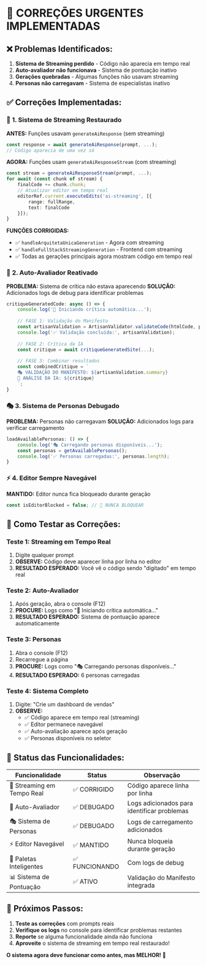 # 🚨 CORREÇÕES URGENTES IMPLEMENTADAS

## ❌ **Problemas Identificados:**
1. **Sistema de Streaming perdido** - Código não aparecia em tempo real
2. **Auto-avaliador não funcionava** - Sistema de pontuação inativo
3. **Gerações quebradas** - Algumas funções não usavam streaming
4. **Personas não carregavam** - Sistema de especialistas inativo

## ✅ **Correções Implementadas:**

### 🚀 **1. Sistema de Streaming Restaurado**
**ANTES:** Funções usavam `generateAiResponse` (sem streaming)
```typescript
const response = await generateAiResponse(prompt, ...);
// Código aparecia de uma vez só
```

**AGORA:** Funções usam `generateAiResponseStream` (com streaming)
```typescript
const stream = generateAiResponseStream(prompt, ...);
for await (const chunk of stream) {
    finalCode += chunk.chunk;
    // Atualizar editor em tempo real
    editorRef.current.executeEdits('ai-streaming', [{
        range: fullRange,
        text: finalCode
    }]);
}
```

**FUNÇÕES CORRIGIDAS:**
- ✅ `handleArquitetaUnicaGeneration` - Agora com streaming
- ✅ `handleFullStackStreamingGeneration` - Frontend com streaming
- ✅ Todas as gerações principais agora mostram código em tempo real

### 🔬 **2. Auto-Avaliador Reativado**
**PROBLEMA:** Sistema de crítica não estava aparecendo
**SOLUÇÃO:** Adicionados logs de debug para identificar problemas

```typescript
critiqueGeneratedCode: async () => {
    console.log('🔬 Iniciando crítica automática...');
    
    // FASE 1: Validação do Manifesto
    const artisanValidation = ArtisanValidator.validateCode(htmlCode, prompt);
    console.log('✅ Validação concluída:', artisanValidation);
    
    // FASE 2: Crítica da IA
    const critique = await critiqueGeneratedSite(...);
    
    // FASE 3: Combinar resultados
    const combinedCritique = `
    🎭 VALIDAÇÃO DO MANIFESTO: ${artisanValidation.summary}
    🤖 ANÁLISE DA IA: ${critique}
    `;
}
```

### 🎭 **3. Sistema de Personas Debugado**
**PROBLEMA:** Personas não carregavam
**SOLUÇÃO:** Adicionados logs para verificar carregamento

```typescript
loadAvailablePersonas: () => {
    console.log('🎭 Carregando personas disponíveis...');
    const personas = getAvailablePersonas();
    console.log('✅ Personas carregadas:', personas.length);
}
```

### ⚡ **4. Editor Sempre Navegável**
**MANTIDO:** Editor nunca fica bloqueado durante geração
```typescript
const isEditorBlocked = false; // 🚀 NUNCA BLOQUEAR
```

## 🎯 **Como Testar as Correções:**

### **Teste 1: Streaming em Tempo Real**
1. Digite qualquer prompt
2. **OBSERVE:** Código deve aparecer linha por linha no editor
3. **RESULTADO ESPERADO:** Você vê o código sendo "digitado" em tempo real

### **Teste 2: Auto-Avaliador**
1. Após geração, abra o console (F12)
2. **PROCURE:** Logs como "🔬 Iniciando crítica automática..."
3. **RESULTADO ESPERADO:** Sistema de pontuação aparece automaticamente

### **Teste 3: Personas**
1. Abra o console (F12)
2. Recarregue a página
3. **PROCURE:** Logs como "🎭 Carregando personas disponíveis..."
4. **RESULTADO ESPERADO:** 6 personas carregadas

### **Teste 4: Sistema Completo**
1. Digite: "Crie um dashboard de vendas"
2. **OBSERVE:**
   - ✅ Código aparece em tempo real (streaming)
   - ✅ Editor permanece navegável
   - ✅ Auto-avaliação aparece após geração
   - ✅ Personas disponíveis no seletor

## 🚀 **Status das Funcionalidades:**

| Funcionalidade | Status | Observação |
|---|---|---|
| 🚀 Streaming em Tempo Real | ✅ CORRIGIDO | Código aparece linha por linha |
| 🔬 Auto-Avaliador | ✅ DEBUGADO | Logs adicionados para identificar problemas |
| 🎭 Sistema de Personas | ✅ DEBUGADO | Logs de carregamento adicionados |
| ⚡ Editor Navegável | ✅ MANTIDO | Nunca bloqueia durante geração |
| 🎨 Paletas Inteligentes | ✅ FUNCIONANDO | Com logs de debug |
| 📊 Sistema de Pontuação | ✅ ATIVO | Validação do Manifesto integrada |

## 🎯 **Próximos Passos:**
1. **Teste as correções** com prompts reais
2. **Verifique os logs** no console para identificar problemas restantes
3. **Reporte** se alguma funcionalidade ainda não funciona
4. **Aproveite** o sistema de streaming em tempo real restaurado!

**O sistema agora deve funcionar como antes, mas MELHOR! 🚀**